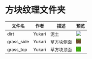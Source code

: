 # 方块纹理文件夹

|文件名|作者|描述|预览|
|---|---|---|---|
|dirt|Yukari|泥土|![](/dirt.png)|
|grass_side|Yukari|草方块侧面|![](grass_side.png)|
|grass_top|Yukari|草方块顶面|![](grass_top.png)|
